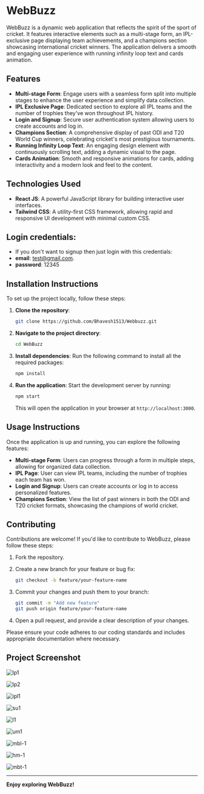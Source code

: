 # WebBuzz

WebBuzz is a dynamic web application that reflects the spirit of the sport of cricket. It features interactive elements such as a multi-stage form, an IPL-exclusive page displaying team achievements, and a champions section showcasing international cricket winners. The application delivers a smooth and engaging user experience with running infinity loop text and cards animation.

## Features

- **Multi-stage Form**: Engage users with a seamless form split into multiple stages to enhance the user experience and simplify data collection.
- **IPL Exclusive Page**: Dedicated section to explore all IPL teams and the number of trophies they've won throughout IPL history.
- **Login and Signup**: Secure user authentication system allowing users to create accounts and log in.
- **Champions Section**: A comprehensive display of past ODI and T20 World Cup winners, celebrating cricket's most prestigious tournaments.
- **Running Infinity Loop Text**: An engaging design element with continuously scrolling text, adding a dynamic visual to the page.
- **Cards Animation**: Smooth and responsive animations for cards, adding interactivity and a modern look and feel to the content.

## Technologies Used

- **React JS**: A powerful JavaScript library for building interactive user interfaces.
- **Tailwind CSS**: A utility-first CSS framework, allowing rapid and responsive UI development with minimal custom CSS.

## Login credentials:
- If you don't want to signup then just login with this credentials:
- **email**: test@gmail.com.
- **password**: 12345

## Installation Instructions

To set up the project locally, follow these steps:

1. **Clone the repository**:

    ```bash
    git clone https://github.com/Bhavesh1513/Webbuzz.git
    ```

2. **Navigate to the project directory**:

    ```bash
    cd WebBuzz
    ```

3. **Install dependencies**: Run the following command to install all the required packages:

    ```bash
    npm install
    ```

4. **Run the application**: Start the development server by running:

    ```bash
    npm start
    ```

    This will open the application in your browser at `http://localhost:3000`.

## Usage Instructions

Once the application is up and running, you can explore the following features:

- **Multi-stage Form**: Users can progress through a form in multiple steps, allowing for organized data collection.
- **IPL Page**: User can view IPL teams, including the number of trophies each team has won.
- **Login and Signup**: Users can create accounts or log in to access personalized features.
- **Champions Section**: View the list of past winners in both the ODI and T20 cricket formats, showcasing the champions of world cricket.

## Contributing

Contributions are welcome! If you'd like to contribute to WebBuzz, please follow these steps:

1. Fork the repository.
2. Create a new branch for your feature or bug fix:

    ```bash
    git checkout -b feature/your-feature-name
    ```

3. Commit your changes and push them to your branch:

    ```bash
    git commit -m "Add new feature"
    git push origin feature/your-feature-name
    ```

4. Open a pull request, and provide a clear description of your changes.

Please ensure your code adheres to our coding standards and includes appropriate documentation where necessary.

## Project Screenshot
 
![lp1](https://github.com/user-attachments/assets/2ee56a3b-c34a-4872-9ea9-2ab6c8dc4b09)

![lp2](https://github.com/user-attachments/assets/4e3126eb-fb2c-4fa8-b690-6d0a4e2f23c1)

![ipl1](https://github.com/user-attachments/assets/e6ea1415-5d2c-4016-8a87-de0fe7148c99)

![su1](https://github.com/user-attachments/assets/1b79a339-dec7-47e7-81c7-d31adde47a63)

![l1](https://github.com/user-attachments/assets/4e4a5248-168f-4cfc-a795-ba9107ddd56f)

![um1](https://github.com/user-attachments/assets/1eae6e78-21f9-4d5d-8d35-1a3c3a45503a)

![mbl-1](https://github.com/user-attachments/assets/cd916fa3-68a5-4b96-a00b-1f5b7cb2c389)

![hm-1](https://github.com/user-attachments/assets/ff9a1cb0-3ae2-4546-a00e-c8187dd38a00)

![mbt-1](https://github.com/user-attachments/assets/3dade117-b344-41f8-92e1-8dc98d1f3332)

---

**Enjoy exploring WebBuzz!**
